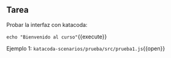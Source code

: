 ## Tarea

Probar la interfaz con katacoda:

`echo "Bienvenido al curso"`{{execute}}

Ejemplo 1:
`katacoda-scenarios/prueba/src/prueba1.js`{{open}}
